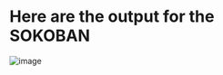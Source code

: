 # Here are the output for the SOKOBAN
![image](https://github.com/user-attachments/assets/4bfe15c0-8bee-4a17-b198-81f60e8be5f3)

